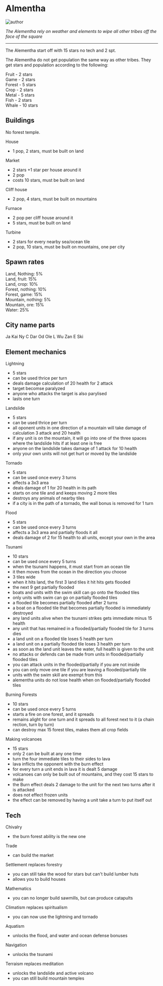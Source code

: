 # Almentha

![author](https://img.shields.io/badge/author-THomez%233628-%237289DA)

*The Alementha rely on weather and elements to wipe all other tribes off the face of the square*

---

The Alementha start off with 15 stars no tech and 2 spt.

The Alementha do not get population the same way as other tribes. They get stars and population according to the following:

Fruit - 2 stars  
Game - 2 stars  
Forest - 5 stars  
Crop - 2 stars  
Metal - 5 stars  
Fish - 2 stars  
Whale - 10 stars  

## Buildings

No forest temple.

House

- 1 pop, 2 stars, must be built on land

Market

- 2 stars +1 star per house around it
- 2 pop
- costs 10 stars, must be built on land

Cliff house

- 2 pop, 4 stars, must be built on mountains

Furnace

- 2 pop per cliff house around it
- 5 stars, must be built on land

Turbine

- 2 stars for every nearby sea/ocean tile
- 2 pop, 10 stars, must be built on mountains, one per city

## Spawn rates

Land, Nothing: 5%  
Land, fruit: 15%  
Land, crop: 10%  
Forest, nothing: 10%  
Forest, game: 15%  
Mountain, nothing: 5%  
Mountain, ore: 15%  
Water: 25%

## City name parts

Ja Kai Ny C Dar Od Ole L Wu Zan E Ski

## Element mechanics

Lightning

- 5 stars
- can be used thrice per turn
- deals damage calculation of 20 health for 2 attack
- target becomse paralyzed
- anyone who attacks the target is also parylised
- lasts one turn

Landslide

- 5 stars
- can be used thrice per turn
- all oponent units in one direction of a mountain will take damage of calculation 3 attack and 20 health
- if any unit is on the mountain, it will go into one of the three spaces where the landslide hits if at least one is free
- anyone on the landslide takes damage of 1 attack for 10 health
- only your own units will not get hurt or moved by the landslide

Tornado

- 5 stars
- can be used once every 3 turns
- affects a 3x3 area
- deals damage of 1 for 20 health in its path
- starts on one tile and and keeps moving 2 more tiles
- destroys any animals of nearby tiles
- if a city is in the path of a tornado, the wall bonus is removed for 1 turn

Flood

- 5 stars
- can be used once every 3 turns
- affects a 3x3 area and partially floods it all
- deals damage of 2 for 15 health to all units, except your own in the area

Tsunami

- 10 stars
- can be used once every 5 turns
- when the tsunami happens, it must start from an ocean tile
- it then moves from the ocean in the direction you choose
- 3 tiles wide
- when it hits land, the first 3 land tiles it hit hits gets flooded
- the next 9 get partially flooded
- boats and units with the swim skill can go onto the flooded tiles
- only units with swim can go on partially flooded tiles
- a flooded tile becomes partially flooded after 2 turns
- a boat on a flooded tile that becomes partially flooded is immediately destroyed
- any land units alive when the tsunami strikes gets immediate minus 15 health
- any unit that has remained in a flooded/partially flooded tile for 3 turns dies
- a land unit on a flooded tile loses 5 health per turn
- a land unit on a partially flooded tile loses 3 health per turn
- as soon as the land unit leaves the water, full health is given to the unit
- no attacks or defends can be made from units in flooded/partially flooded tiles
- you can attack units in the flooded/partially if you are not inside
- you can only move one tile if you are leaving a flooded/partially tile
- units with the swim skill are exempt from this
- alementha units do not lose health when on flooded/partially flooded tiles

Burning Forests

- 10 stars
- can be used once every 5 turns
- starts a fire on one forest, and it spreads
- remains alight for one turn and it spreads to all forest next to it (a chain rection, turn by turn)
- can destroy max 15 forest tiles, makes them all crop fields

Making volcanoes

- 15 stars
- only 2 can be built at any one time
- turn the four immediate tiles to their sides to lava
- lava inflicts the opponent with the burn effect
- for every turn a unit ends in lava it is dealt 5 damage
- volcanoes can only be built out of mountains, and they cost 15 stars to make
- the Burn effect deals 2 damage to the unit for the next two turns after it is attacked
- does not effect frozen units
- the effect can be removed by having a unit take a turn to put itself out

## Tech

Chivalry

- the burn forest ability is the new one

Trade

- can build the market

Settlement replaces forestry

- you can still take the wood for stars but can't build lumber huts
- allows you to build houses

Mathematics

- you can no longer build sawmills, but can produce catapults

Climatism replaces spiritualism

- you can now use the lightning and tornado

Aquatism

- unlocks the flood, and water and ocean defense bonuses

Navigation

- unlocks the tsunami

Terraism replaces meditation

- unlocks the landslide and active volcano
- you can still build mountain temples
